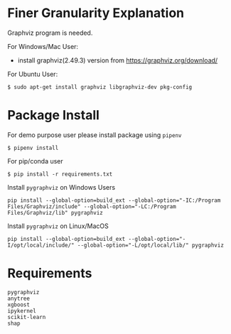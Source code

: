 # Finer Granularity Explanation

Graphviz program is needed.

For Windows/Mac User:

- install graphviz(2.49.3) version from https://graphviz.org/download/

For Ubuntu User:

```
$ sudo apt-get install graphviz libgraphviz-dev pkg-config
```

# Package Install

For demo purpose user please install package using `pipenv`

```
$ pipenv install
```

For pip/conda user

```
$ pip install -r requirements.txt
```

Install `pygraphviz` on Windows Users

```
pip install --global-option=build_ext --global-option="-IC:/Program Files/Graphviz/include" --global-option="-LC:/Program Files/Graphviz/lib" pygraphviz
```

Install `pygraphviz` on Linux/MacOS

```
pip install --global-option=build_ext --global-option="-I/opt/local/include/" --global-option="-L/opt/local/lib/" pygraphviz
```

# Requirements

```
pygraphviz
anytree
xgboost
ipykernel
scikit-learn
shap
```
